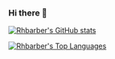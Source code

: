 ### Hi there 👋

[![Rhbarber's GitHub stats](https://github-readme-stats.vercel.app/api?username=Rhbarber&repo=github-readme-stats&count_private=true&include_all_commits=true&show_icons=true&theme=radical&card_width=750)](https://github.com/Rhbarber/github-readme-stats)

[![Rhbarber's Top Languages](https://github-readme-stats.vercel.app/api/top-langs?username=Rhbarber&repo=github-readme-stats&count_private=true&show_icons=true&theme=radical&card_width=495)](https://github.com/Rhbarber/github-readme-stats)

<!--
**Rhbarber/Rhbarber** is a ✨ _special_ ✨ repository because its `README.md` (this file) appears on your GitHub profile.

Here are some ideas to get you started:

- 🔭 I’m currently working on ...
- 🌱 I’m currently learning ...
- 👯 I’m looking to collaborate on ...
- 🤔 I’m looking for help with ...
- 💬 Ask me about ...
- 📫 How to reach me: ...
- 😄 Pronouns: ...
- ⚡ Fun fact: ...
-->
